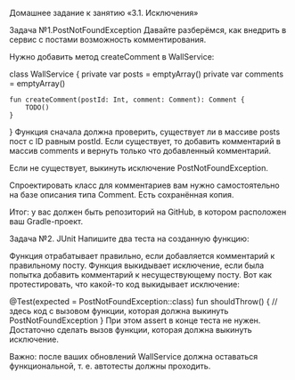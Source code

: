 Домашнее задание к занятию «3.1. Исключения»


Задача №1.PostNotFoundException
Давайте разберёмся, как внедрить в сервис с постами возможность комментирования.

Нужно добавить метод createComment в WallService:

class WallService {
private var posts = emptyArray<Post>()
private var comments = emptyArray<Comment>()

    fun createComment(postId: Int, comment: Comment): Comment {
        TODO()
    }
}
Функция сначала должна проверить, существует ли в массиве posts пост с ID равным postId. Если существует, то добавить комментарий в массив comments и вернуть только что добавленный комментарий.

Если не существует, выкинуть исключение PostNotFoundException.

Спроектировать класс для комментариев вам нужно самостоятельно на базе описания типа Comment. Есть сохранённая копия.

Итог: у вас должен быть репозиторий на GitHub, в котором расположен ваш Gradle-проект.

Задача №2. JUnit
Напишите два теста на созданную функцию:

Функция отрабатывает правильно, если добавляется комментарий к правильному посту.
Функция выкидывает исключение, если была попытка добавить комментарий к несуществующему посту.
Вот как протестировать, что какой-то код выкидывает исключение:

@Test(expected = PostNotFoundException::class)
fun shouldThrow() {
// здесь код с вызовом функции, которая должна выкинуть PostNotFoundException
}
При этом assert в конце теста не нужен. Достаточно сделать вызов функции, которая должна выкинуть исключение.

Важно: после ваших обновлений WallService должна оставаться функциональной, т. е. автотесты должны проходить.